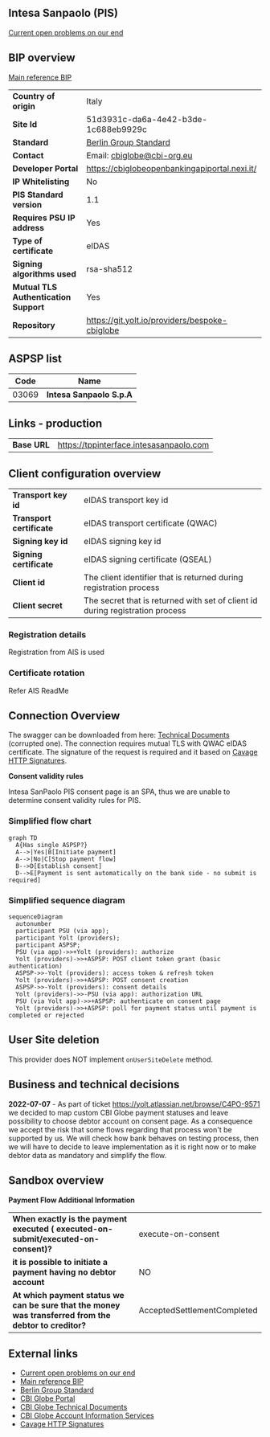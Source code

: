 ## Intesa Sanpaolo (PIS)
[Current open problems on our end][1]

## BIP overview 
[Main reference BIP][2]

|                                       |                                                |
|---------------------------------------|------------------------------------------------|
| **Country of origin**                 | Italy                                          | 
| **Site Id**                           | 51d3931c-da6a-4e42-b3de-1c688eb9929c           |
| **Standard**                          | [Berlin Group Standard][3]                     |
| **Contact**                           | Email: cbiglobe@cbi-org.eu                     |
| **Developer Portal**                  | https://cbiglobeopenbankingapiportal.nexi.it/  |
| **IP Whitelisting**                   | No                                             |
| **PIS Standard version**              | 1.1                                            |
| **Requires PSU IP address**           | Yes                                            |
| **Type of certificate**               | eIDAS                                          |
| **Signing algorithms used**           | rsa-sha512                                     |
| **Mutual TLS Authentication Support** | Yes                                            |
| **Repository**                        | https://git.yolt.io/providers/bespoke-cbiglobe |

## ASPSP list
|  Code | Name                      |
|-------|---------------------------|
| 03069 | **Intesa Sanpaolo S.p.A** |

## Links - production
|                   |                                         |
|-------------------|-----------------------------------------|
| **Base URL**      | https://tppinterface.intesasanpaolo.com |

## Client configuration overview
|                           |                                                                               |
|---------------------------|-------------------------------------------------------------------------------|
| **Transport key id**      | eIDAS transport key id                                                        |
| **Transport certificate** | eIDAS transport certificate (QWAC)                                            |
| **Signing key id**        | eIDAS signing key id                                                          |
| **Signing certificate**   | eIDAS signing certificate (QSEAL)                                             |
| **Client id**             | The client identifier that is returned during registration process            |
| **Client secret**         | The secret that is returned with set of client id during registration process |

### Registration details
Registration from AIS is used

### Certificate rotation
Refer AIS ReadMe

## Connection Overview
The swagger can be downloaded from here: [Technical Documents][5] (corrupted one).
The connection requires mutual TLS with QWAC eIDAS certificate.
The signature of the request is required and it based on [Cavage HTTP Signatures][7].

**Consent validity rules**

Intesa SanPaolo PIS consent page is an SPA, thus we are unable to determine consent validity rules for PIS.

### Simplified flow chart
```mermaid
graph TD
  A{Has single ASPSP?}
  A-->|Yes|B[Initiate payment]
  A-->|No|C[Stop payment flow]
  B-->D[Establish consent]
  D-->E[Payment is sent automatically on the bank side - no submit is required]
```

### Simplified sequence diagram
```mermaid
sequenceDiagram
  autonumber
  participant PSU (via app);
  participant Yolt (providers);
  participant ASPSP;
  PSU (via app)->>+Yolt (providers): authorize
  Yolt (providers)->>+ASPSP: POST client token grant (basic authentication)
  ASPSP->>-Yolt (providers): access token & refresh token
  Yolt (providers)->>+ASPSP: POST consent creation
  ASPSP->>-Yolt (providers): consent details
  Yolt (providers)->>-PSU (via app): authorization URL
  PSU (via Yolt app)->>+ASPSP: authenticate on consent page
  Yolt (providers)->>+ASPSP: poll for payment status until payment is completed or rejected
```

## User Site deletion
This provider does NOT implement `onUserSiteDelete` method. 

## Business and technical decisions

**2022-07-07** - As part of ticket https://yolt.atlassian.net/browse/C4PO-9571 we decided to map custom CBI Globe payment statuses
and leave possibility to choose debtor account on consent page. As a consequence we accept the risk that some flows regarding
that process won't be supported by us. We will check how bank behaves on testing process, then we will have to decide to 
leave implementation as it is right now or to make debtor data as mandatory and simplify the flow.

## Sandbox overview

**Payment Flow Additional Information**

|   |   |
|---|---|
| **When exactly is the payment executed ( executed-on-submit/executed-on-consent)?** | execute-on-consent |
| **it is possible to initiate a payment having no debtor account** | NO |
| **At which payment status we can be sure that the money was transferred from the debtor to creditor?** | AcceptedSettlementCompleted |


## External links
* [Current open problems on our end][1]
* [Main reference BIP][2]
* [Berlin Group Standard][3]
* [CBI Globe Portal][4]
* [CBI Globe Technical Documents][5]
* [CBI Globe Account Information Services][6]
* [Cavage HTTP Signatures][7]
 
[1]: <https://yolt.atlassian.net/issues/?jql=project%20%3D%20%22C4PO%22%20AND%20component%20%3D%20%22Intesa%20Sanpaolo%22%20AND%20status%20!%3D%20Done%20AND%20Resolution%20%3D%20Unresolved%20ORDER%20BY%20status>
[2]: <https://yolt.atlassian.net/wiki/spaces/LOV/pages/3902771/BIP+Intesa+SanPaolo+CBI+Globe>
[3]: <https://www.berlin-group.org/>
[4]: <https://cbiglobeopenbankingapiportal.nexi.it/en/cbi-globe/overview>
[5]: <https://cbiglobeopenbankingapiportal.nexi.it/en/technical-documents>
[6]: <https://cbiglobeopenbankingapiportal.nexi.it/en/api/accountInformationServices/2.3.2/accounts/get>
[7]: <https://tools.ietf.org/html/draft-cavage-http-signatures-10>
